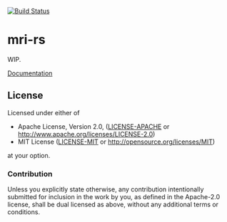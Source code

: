 [![Build Status](https://travis-ci.org/stefan-k/mri-rs.svg?branch=master)](https://travis-ci.org/stefan-k/mri-rs)

# mri-rs

WIP.

[Documentation](https://stefan-k.github.io/mri-rs/mri/)


## License

Licensed under either of

  * Apache License, Version 2.0, ([LICENSE-APACHE](LICENSE-APACHE) or http://www.apache.org/licenses/LICENSE-2.0)
  * MIT License ([LICENSE-MIT](LICENSE-MIT) or http://opensource.org/licenses/MIT)

at your option.

### Contribution

Unless you explicitly state otherwise, any contribution intentionally submitted for inclusion in the work by you, as defined in the Apache-2.0 license, shall be dual licensed as above, without any additional terms or conditions.
